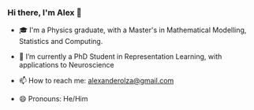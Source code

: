### Hi there, I'm Alex 👋

- :mortar_board: I'm a Physics graduate, with a Master's in Mathematical Modelling, Statistics and Computing.
- 🔭 I’m currently a PhD Student in Representation Learning, with applications to Neuroscience

- 📫 How to reach me: alexanderolza@gmail.com
- 😄 Pronouns: He/Him
<!--
[![AlexOlza's GitHub stats](https://github-readme-stats.vercel.app/api?username=AlexOlza&show_icons=true&theme=radical&count_private=true&hide=stars)](https://github.com//github-readme-stats)
- ⚡ Fun fact: ...
-->
